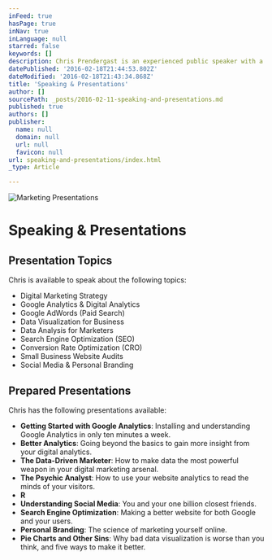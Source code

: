```yaml
---
inFeed: true
hasPage: true
inNav: true
inLanguage: null
starred: false
keywords: []
description: Chris Prendergast is an experienced public speaker with a variety of digital marketing and data analytics presentations for your business.
datePublished: '2016-02-18T21:44:53.802Z'
dateModified: '2016-02-18T21:43:34.868Z'
title: 'Speaking & Presentations'
author: []
sourcePath: _posts/2016-02-11-speaking-and-presentations.md
published: true
authors: []
publisher:
  name: null
  domain: null
  url: null
  favicon: null
url: speaking-and-presentations/index.html
_type: Article

---
```

![Marketing Presentations](https://the-grid-user-content.s3-us-west-2.amazonaws.com/ba5dc75b-6b49-48e8-844a-04ce73300a91.jpg)

# Speaking & Presentations

## Presentation Topics

Chris is available to speak about the following topics:

* Digital Marketing Strategy
* Google Analytics & Digital Analytics
* Google AdWords (Paid Search)
* Data Visualization for Business
* Data Analysis for Marketers
* Search Engine Optimization (SEO)
* Conversion Rate Optimization (CRO)
* Small Business Website Audits
* Social Media & Personal Branding

## Prepared Presentations

Chris has the following presentations available:

* **Getting Started with Google Analytics**: Installing and understanding Google Analytics in only ten minutes a week.
* **Better Analytics**: Going beyond the basics to gain more insight from your digital analytics.
* **The Data-Driven Marketer**: How to make data the most powerful weapon in your digital marketing arsenal.
* **The Psychic Analyst**: How to use your website analytics to read the minds of your visitors.
* **R**
* **Understanding Social Media**: You and your one billion closest friends.
* **Search Engine Optimization**: Making a better website for both Google and your users.
* **Personal Branding**: The science of marketing yourself online.
* **Pie Charts and Other Sins**: Why bad data visualization is worse than you think, and five ways to make it better.